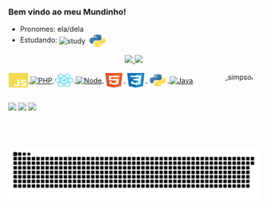 
### **Bem vindo ao meu Mundinho!**

- Pronomes: ela/dela
- Estudando:  <img align="center" alt="study" height="20" width="70" src="https://user-images.githubusercontent.com/85569222/218598068-dff3b774-2f0a-4a71-b823-72412df8dc24.png">  <img align="center" alt="Python" height="30" width="40" src="https://raw.githubusercontent.com/devicons/devicon/master/icons/python/python-original.svg">

<div align="center">
  <a href="https://github.com/NayaraNasaria">
  <img height="180em" src="https://github-readme-stats.vercel.app/api?username=NayaraNasaria&show_icons=true&theme=radical&include_all_commits=true&count_private=true"/>
  <img height="180em" src="https://github-readme-stats.vercel.app/api/top-langs/?username=NayaraNasaria&layout=compact&langs_count=7&theme=radical"/>
</div>
<div style="display: inline_block"><br>
  <img align="center" alt="Js" height="30" width="40" src="https://raw.githubusercontent.com/devicons/devicon/master/icons/javascript/javascript-plain.svg">
  <img align="center" alt="PHP" height="30" width="40" src="https://www.php.net/images/logos/new-php-logo.svg">
  <img align="center" alt="React" height="30" width="40" src="https://raw.githubusercontent.com/devicons/devicon/master/icons/react/react-original.svg">
  <img align="center" alt="Node" height="auto" width="70" src="https://user-images.githubusercontent.com/85569222/218597645-5c340056-21c5-4650-9dbb-df7fac055b67.png">
  <img align="center" alt="HTML" height="30" width="40" src="https://raw.githubusercontent.com/devicons/devicon/master/icons/html5/html5-original.svg">
  <img align="center" alt="CSS" height="30" width="40" src="https://raw.githubusercontent.com/devicons/devicon/master/icons/css3/css3-original.svg">
  <img align="center" alt="Python" height="30" width="40" src="https://raw.githubusercontent.com/devicons/devicon/master/icons/python/python-original.svg">
  <img align="center" alt="Java" height="30" width="30" src="https://cdn-icons-png.flaticon.com/512/226/226777.png">
  <img align="right" alt="simpsons" height="150" style="border-radius:50px;" src="https://media3.giphy.com/media/s6EYTqTRqujIY/200w.gif?cid=6c09b952qmkjh6lahnhjwpabm5j5zkv6s9ld0nzsowj38c63&rid=200w.gif&ct=g">
</div>
  
  ##
 
<div> 
  <a href = "mailto:nayaranasariasoares@gmail.com"><img src="https://img.shields.io/badge/-Gmail-%23333?style=for-the-badge&logo=gmail&logoColor=white" target="_blank"></a>
  <a href="https://www.linkedin.com/in/nayara-nasaria-soares-18955a211/" target="_blank"><img src="https://img.shields.io/badge/-LinkedIn-%230077B5?style=for-the-badge&logo=linkedin&logoColor=white" target="_blank"></a> 
  <a href="https://web.dio.me/users/nayaranasariasoares?tab=skills" target="_blank"><img src="https://img.shields.io/badge/-DIO-BD1183?style=for-the-badge" target="_blank"></a> 
 
  ![Snake animation](https://github.com/NayaraNasaria/NayaraNasaria/blob/output/github-contribution-grid-snake.svg)
 
</div>

